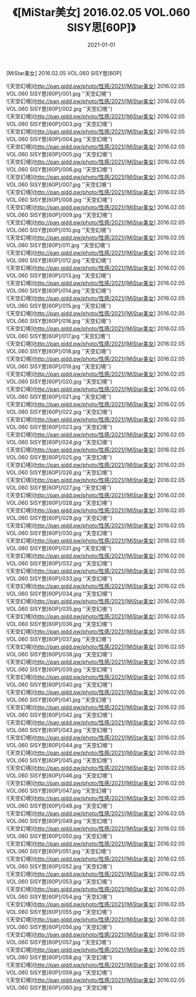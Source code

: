 ﻿---
layout: post
title:  《[MiStar美女] 2016.02.05 VOL.060 SISY思[60P]》
date:   2021-01-01
img: http://pan.gjdd.pw/photo/性感/2021/[MiStar美女] 2016.02.05 VOL.060 SISY思[60P]/000.jpg
categories: [美女, 性感, 泳衣]
---

[MiStar美女] 2016.02.05 VOL.060 SISY思[60P]



![天空幻境](http://pan.gjdd.pw/photo/性感/2021/[MiStar美女] 2016.02.05 VOL.060 SISY思[60P]/001.jpg ''天空幻境'') <br>
![天空幻境](http://pan.gjdd.pw/photo/性感/2021/[MiStar美女] 2016.02.05 VOL.060 SISY思[60P]/002.jpg ''天空幻境'') <br>
![天空幻境](http://pan.gjdd.pw/photo/性感/2021/[MiStar美女] 2016.02.05 VOL.060 SISY思[60P]/003.jpg ''天空幻境'') <br>
![天空幻境](http://pan.gjdd.pw/photo/性感/2021/[MiStar美女] 2016.02.05 VOL.060 SISY思[60P]/004.jpg ''天空幻境'') <br>
![天空幻境](http://pan.gjdd.pw/photo/性感/2021/[MiStar美女] 2016.02.05 VOL.060 SISY思[60P]/005.jpg ''天空幻境'') <br>
![天空幻境](http://pan.gjdd.pw/photo/性感/2021/[MiStar美女] 2016.02.05 VOL.060 SISY思[60P]/006.jpg ''天空幻境'') <br>
![天空幻境](http://pan.gjdd.pw/photo/性感/2021/[MiStar美女] 2016.02.05 VOL.060 SISY思[60P]/007.jpg ''天空幻境'') <br>
![天空幻境](http://pan.gjdd.pw/photo/性感/2021/[MiStar美女] 2016.02.05 VOL.060 SISY思[60P]/008.jpg ''天空幻境'') <br>
![天空幻境](http://pan.gjdd.pw/photo/性感/2021/[MiStar美女] 2016.02.05 VOL.060 SISY思[60P]/009.jpg ''天空幻境'') <br>
![天空幻境](http://pan.gjdd.pw/photo/性感/2021/[MiStar美女] 2016.02.05 VOL.060 SISY思[60P]/010.jpg ''天空幻境'') <br>
![天空幻境](http://pan.gjdd.pw/photo/性感/2021/[MiStar美女] 2016.02.05 VOL.060 SISY思[60P]/011.jpg ''天空幻境'') <br>
![天空幻境](http://pan.gjdd.pw/photo/性感/2021/[MiStar美女] 2016.02.05 VOL.060 SISY思[60P]/012.jpg ''天空幻境'') <br>
![天空幻境](http://pan.gjdd.pw/photo/性感/2021/[MiStar美女] 2016.02.05 VOL.060 SISY思[60P]/013.jpg ''天空幻境'') <br>
![天空幻境](http://pan.gjdd.pw/photo/性感/2021/[MiStar美女] 2016.02.05 VOL.060 SISY思[60P]/014.jpg ''天空幻境'') <br>
![天空幻境](http://pan.gjdd.pw/photo/性感/2021/[MiStar美女] 2016.02.05 VOL.060 SISY思[60P]/015.jpg ''天空幻境'') <br>
![天空幻境](http://pan.gjdd.pw/photo/性感/2021/[MiStar美女] 2016.02.05 VOL.060 SISY思[60P]/016.jpg ''天空幻境'') <br>
![天空幻境](http://pan.gjdd.pw/photo/性感/2021/[MiStar美女] 2016.02.05 VOL.060 SISY思[60P]/017.jpg ''天空幻境'') <br>
![天空幻境](http://pan.gjdd.pw/photo/性感/2021/[MiStar美女] 2016.02.05 VOL.060 SISY思[60P]/018.jpg ''天空幻境'') <br>
![天空幻境](http://pan.gjdd.pw/photo/性感/2021/[MiStar美女] 2016.02.05 VOL.060 SISY思[60P]/019.jpg ''天空幻境'') <br>
![天空幻境](http://pan.gjdd.pw/photo/性感/2021/[MiStar美女] 2016.02.05 VOL.060 SISY思[60P]/020.jpg ''天空幻境'') <br>
![天空幻境](http://pan.gjdd.pw/photo/性感/2021/[MiStar美女] 2016.02.05 VOL.060 SISY思[60P]/021.jpg ''天空幻境'') <br>
![天空幻境](http://pan.gjdd.pw/photo/性感/2021/[MiStar美女] 2016.02.05 VOL.060 SISY思[60P]/022.jpg ''天空幻境'') <br>
![天空幻境](http://pan.gjdd.pw/photo/性感/2021/[MiStar美女] 2016.02.05 VOL.060 SISY思[60P]/023.jpg ''天空幻境'') <br>
![天空幻境](http://pan.gjdd.pw/photo/性感/2021/[MiStar美女] 2016.02.05 VOL.060 SISY思[60P]/024.jpg ''天空幻境'') <br>
![天空幻境](http://pan.gjdd.pw/photo/性感/2021/[MiStar美女] 2016.02.05 VOL.060 SISY思[60P]/025.jpg ''天空幻境'') <br>
![天空幻境](http://pan.gjdd.pw/photo/性感/2021/[MiStar美女] 2016.02.05 VOL.060 SISY思[60P]/026.jpg ''天空幻境'') <br>
![天空幻境](http://pan.gjdd.pw/photo/性感/2021/[MiStar美女] 2016.02.05 VOL.060 SISY思[60P]/027.jpg ''天空幻境'') <br>
![天空幻境](http://pan.gjdd.pw/photo/性感/2021/[MiStar美女] 2016.02.05 VOL.060 SISY思[60P]/028.jpg ''天空幻境'') <br>
![天空幻境](http://pan.gjdd.pw/photo/性感/2021/[MiStar美女] 2016.02.05 VOL.060 SISY思[60P]/029.jpg ''天空幻境'') <br>
![天空幻境](http://pan.gjdd.pw/photo/性感/2021/[MiStar美女] 2016.02.05 VOL.060 SISY思[60P]/030.jpg ''天空幻境'') <br>
![天空幻境](http://pan.gjdd.pw/photo/性感/2021/[MiStar美女] 2016.02.05 VOL.060 SISY思[60P]/031.jpg ''天空幻境'') <br>
![天空幻境](http://pan.gjdd.pw/photo/性感/2021/[MiStar美女] 2016.02.05 VOL.060 SISY思[60P]/032.jpg ''天空幻境'') <br>
![天空幻境](http://pan.gjdd.pw/photo/性感/2021/[MiStar美女] 2016.02.05 VOL.060 SISY思[60P]/033.jpg ''天空幻境'') <br>
![天空幻境](http://pan.gjdd.pw/photo/性感/2021/[MiStar美女] 2016.02.05 VOL.060 SISY思[60P]/034.jpg ''天空幻境'') <br>
![天空幻境](http://pan.gjdd.pw/photo/性感/2021/[MiStar美女] 2016.02.05 VOL.060 SISY思[60P]/035.jpg ''天空幻境'') <br>
![天空幻境](http://pan.gjdd.pw/photo/性感/2021/[MiStar美女] 2016.02.05 VOL.060 SISY思[60P]/036.jpg ''天空幻境'') <br>
![天空幻境](http://pan.gjdd.pw/photo/性感/2021/[MiStar美女] 2016.02.05 VOL.060 SISY思[60P]/037.jpg ''天空幻境'') <br>
![天空幻境](http://pan.gjdd.pw/photo/性感/2021/[MiStar美女] 2016.02.05 VOL.060 SISY思[60P]/038.jpg ''天空幻境'') <br>
![天空幻境](http://pan.gjdd.pw/photo/性感/2021/[MiStar美女] 2016.02.05 VOL.060 SISY思[60P]/039.jpg ''天空幻境'') <br>
![天空幻境](http://pan.gjdd.pw/photo/性感/2021/[MiStar美女] 2016.02.05 VOL.060 SISY思[60P]/040.jpg ''天空幻境'') <br>
![天空幻境](http://pan.gjdd.pw/photo/性感/2021/[MiStar美女] 2016.02.05 VOL.060 SISY思[60P]/041.jpg ''天空幻境'') <br>
![天空幻境](http://pan.gjdd.pw/photo/性感/2021/[MiStar美女] 2016.02.05 VOL.060 SISY思[60P]/042.jpg ''天空幻境'') <br>
![天空幻境](http://pan.gjdd.pw/photo/性感/2021/[MiStar美女] 2016.02.05 VOL.060 SISY思[60P]/043.jpg ''天空幻境'') <br>
![天空幻境](http://pan.gjdd.pw/photo/性感/2021/[MiStar美女] 2016.02.05 VOL.060 SISY思[60P]/044.jpg ''天空幻境'') <br>
![天空幻境](http://pan.gjdd.pw/photo/性感/2021/[MiStar美女] 2016.02.05 VOL.060 SISY思[60P]/045.jpg ''天空幻境'') <br>
![天空幻境](http://pan.gjdd.pw/photo/性感/2021/[MiStar美女] 2016.02.05 VOL.060 SISY思[60P]/046.jpg ''天空幻境'') <br>
![天空幻境](http://pan.gjdd.pw/photo/性感/2021/[MiStar美女] 2016.02.05 VOL.060 SISY思[60P]/047.jpg ''天空幻境'') <br>
![天空幻境](http://pan.gjdd.pw/photo/性感/2021/[MiStar美女] 2016.02.05 VOL.060 SISY思[60P]/048.jpg ''天空幻境'') <br>
![天空幻境](http://pan.gjdd.pw/photo/性感/2021/[MiStar美女] 2016.02.05 VOL.060 SISY思[60P]/049.jpg ''天空幻境'') <br>
![天空幻境](http://pan.gjdd.pw/photo/性感/2021/[MiStar美女] 2016.02.05 VOL.060 SISY思[60P]/050.jpg ''天空幻境'') <br>
![天空幻境](http://pan.gjdd.pw/photo/性感/2021/[MiStar美女] 2016.02.05 VOL.060 SISY思[60P]/051.jpg ''天空幻境'') <br>
![天空幻境](http://pan.gjdd.pw/photo/性感/2021/[MiStar美女] 2016.02.05 VOL.060 SISY思[60P]/052.jpg ''天空幻境'') <br>
![天空幻境](http://pan.gjdd.pw/photo/性感/2021/[MiStar美女] 2016.02.05 VOL.060 SISY思[60P]/053.jpg ''天空幻境'') <br>
![天空幻境](http://pan.gjdd.pw/photo/性感/2021/[MiStar美女] 2016.02.05 VOL.060 SISY思[60P]/054.jpg ''天空幻境'') <br>
![天空幻境](http://pan.gjdd.pw/photo/性感/2021/[MiStar美女] 2016.02.05 VOL.060 SISY思[60P]/055.jpg ''天空幻境'') <br>
![天空幻境](http://pan.gjdd.pw/photo/性感/2021/[MiStar美女] 2016.02.05 VOL.060 SISY思[60P]/056.jpg ''天空幻境'') <br>
![天空幻境](http://pan.gjdd.pw/photo/性感/2021/[MiStar美女] 2016.02.05 VOL.060 SISY思[60P]/057.jpg ''天空幻境'') <br>
![天空幻境](http://pan.gjdd.pw/photo/性感/2021/[MiStar美女] 2016.02.05 VOL.060 SISY思[60P]/058.jpg ''天空幻境'') <br>
![天空幻境](http://pan.gjdd.pw/photo/性感/2021/[MiStar美女] 2016.02.05 VOL.060 SISY思[60P]/059.jpg ''天空幻境'') <br>
![天空幻境](http://pan.gjdd.pw/photo/性感/2021/[MiStar美女] 2016.02.05 VOL.060 SISY思[60P]/060.jpg ''天空幻境'') <br>
